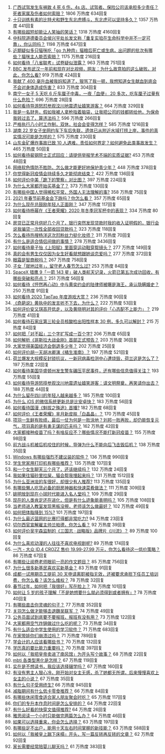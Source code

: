 1. [广西试驾发生车祸致 4 死 6 伤，4s 店、试驾者、保险公司该承担多少责任？死者家属及伤者如何索赔？](https://www.zhihu.com/question/440955191) 1806 万热度 634回复
1. [十只训练有素的比特犬和野生东北虎搏斗，东北虎可以坚持多久？](https://www.zhihu.com/question/440430411) 1357 万热度 441回复
1. [有哪些超短却能让人笑抽的笑话？](https://www.zhihu.com/question/40173466) 1318 万热度 4160回复
1. [中科院道德委员会侯兴宇处长发文称「重复实验在生命科学中并不一定可靠」，你认同吗？](https://www.zhihu.com/question/441079956) 1198 万热度 647回复
1. [近期疑似多只猫咪吃「go 九种肉」猫粮后死亡或生病，出问题的批次有哪些？猫咪主人能否索赔？](https://www.zhihu.com/question/380058906) 1175 万热度 216回复
1. [如何看待「八省联考」试卷疑似泄露？](https://www.zhihu.com/question/440837838) 963 万热度 751回复
1. [BBC 发布武汉一年前和现在对比视频，网友：为什么故意拍的这么破败。对此，你怎么看?](https://www.zhihu.com/question/440241502) 919 万热度 424回复
1. [我献了 400 毫升血被我妈知道了，狠骂了我一顿，我想知道女生献血到底会不会对身体造成伤害？](https://www.zhihu.com/question/433360504) 833 万热度 304回复
1. [南宁一女子 5 天吃 6 斤车厘子中毒，一夜「血便」 20 多次，吃车厘子过量有什么危险？](https://www.zhihu.com/question/441061857) 696 万热度 28回复
1. [如何看待导游怒怼参观汶川地震遗址嬉笑游客？](https://www.zhihu.com/question/441061921) 664 万热度 329回复
1. [我是一名财务，假如我被人拿枪指着脑袋，让我把公司的钱都转给他，为保命我转过去了，算违法吗？](https://www.zhihu.com/question/440627820) 596 万热度 266回复
1. [严格执行八小时工作制，双休，社会会变得怎样？](https://www.zhihu.com/question/401128014) 585 万热度 1216回复
1. [湖南 22 岁女子坐网约车下车后失联，遗体已从附近水域打捞上岸，事件的真实情况可能是怎样的？](https://www.zhihu.com/question/441051026) 575 万热度 230回复
1. [山东金矿爆炸事故已致 10 人遇难，责任如何界定？如何避免此类事故发生？](https://www.zhihu.com/question/441130462) 465 万热度 50回复
1. [如何看待裴钢院士正式回应：请提供举报学术不端的实质证据?](https://www.zhihu.com/question/441180206) 453 万热度 48回复
1. [网络软色情防不胜防，怎么做才能更好地保护青少年？](https://www.zhihu.com/question/440682621) 448 万热度 378回复
1. [你觉得新冠疫情会持续多久才能彻底结束？](https://www.zhihu.com/question/435771594) 422 万热度 136回复
1. [如何评价中美「跪下的警察」对比图？](https://www.zhihu.com/question/441025450) 397 万热度 224回复
1. [为什么大家都开始买基金了？](https://www.zhihu.com/question/440302773) 373 万热度 130回复
1. [有哪些中国人觉得稀松平常，外国人无法理解的事?](https://www.zhihu.com/question/435879884) 358 万热度 75回复
1. [2021 年春节前基金会下跌吗？你怎么看？](https://www.zhihu.com/question/440226647) 357 万热度 65回复
1. [为什么现在总鼓励年轻人正面刚？](https://www.zhihu.com/question/440608876) 347 万热度 117回复
1. [如何看待杨幂在《王者荣耀》2020 年冬季冠军杯中的表现？](https://www.zhihu.com/question/441015671) 334 万热度 80回复
1. [房贷已正常月供好几个月了，银行突然发现贷款时我的收入证明假的，银行会说我骗贷一次性全部收回贷款吗？](https://www.zhihu.com/question/439954077) 323 万热度 118回复
1. [怎么看待热搜杨洋这次怼粉丝力挺化妆师？](https://www.zhihu.com/question/441140743) 311 万热度 70回复
1. [有什么是适合情侣间做的事情？](https://www.zhihu.com/question/23415480) 278 万热度 3436回复
1. [如何看待章子怡《上阳赋》里面穿运动鞋穿帮镜头？](https://www.zhihu.com/question/440278109) 277 万热度 149回复
1. [真的会有男生仅仅因为女生好看就想跟她谈恋爱吗？](https://www.zhihu.com/question/433954266) 277 万热度 372回复
1. [眼霜是智商税吗？](https://www.zhihu.com/question/66532432) 267 万热度 758回复
1. [子女「就地过年」，留守老人春节怎么过?](https://www.zhihu.com/question/440331426) 253 万热度 84回复
1. [SpaceX 猎鹰 9「一箭 143 星」破人类航天记录，火箭已第五次成功回收，有哪些突破和亮点？](https://www.zhihu.com/question/441030340) 251 万热度 56回复
1. [如何看待《怦然再心动》中与黄奕约会的陆律师被曝是海王，承认隐瞒婚史？](https://www.zhihu.com/question/441067373) 250 万热度 91回复
1. [如何看待 2020 TapTap 年度游戏大赏？](https://www.zhihu.com/question/440609958) 236 万热度 90回复
1. [《奇葩说》黄执中的发言听不下去，为什么？](https://www.zhihu.com/question/438585272) 222 万热度 53回复
1. [如何评价安又琪高开低走，以及黄晓明对其的评价「心态配不上能力」？](https://www.zhihu.com/question/440643755) 219 万热度 41回复
1. [如何看待石家庄第三轮全员核酸检出阳性样本 30 例，多久可以解封？](https://www.zhihu.com/question/440730211) 215 万热度 84回复
1. [如何把「对不起」三个字扩写成一百个字?](https://www.zhihu.com/question/429428461) 206 万热度 65回复
1. [如何解析《哥斯拉大战金刚》首部正式预告？](https://www.zhihu.com/question/441039069) 203 万热度 36回复
1. [大家觉得美国经济会倒退多少年？](https://www.zhihu.com/question/438772689) 202 万热度 25回复
1. [如何评价胡一天胡冰卿演《橘生淮南》？](https://www.zhihu.com/question/304306329) 197 万热度 521回复
1. [荷兰爆发大规模反封锁抗议，一新冠病毒检测中心遭烧毁，荷兰这是怎么了？](https://www.zhihu.com/question/441067774) 197 万热度 22回复
1. [如何看待美国华盛顿州发生警车碾压平民事件，还有哪些信息值得关注？](https://www.zhihu.com/question/441065641) 193 万热度 55回复
1. [如何看待导游怒㨃参观汶川地震遗址嬉笑游客：请文明祭奠，再笑请你出去？](https://www.zhihu.com/question/441062228) 188 万热度 44回复
1. [为什么留在四川的年轻人越来越多？](https://www.zhihu.com/question/440642378) 185 万热度 100回复
1. [为什么 iOS 的微信系统更新总是比安卓快？](https://www.zhihu.com/question/440603875) 183 万热度 56回复
1. [如何看待国漫《魁拔之殊途》首播?](https://www.zhihu.com/question/439768034) 182 万热度 68回复
1. [如何评价《王者荣耀》芈月新皮肤「白晶晶」？](https://www.zhihu.com/question/441100027) 170 万热度 45回复
1. [项羽一生鲜有败绩，最后一仗为何是一败涂地？刘邦一败再败，却仍能恢复元气，项羽真的是有勇无谋的匹夫吗？](https://www.zhihu.com/question/438299652) 162 万热度 42回复
1. [大家都接种疫苗了吗？有啥反应不？哪些情况不能打新冠疫苗？](https://www.zhihu.com/question/439302354) 155 万热度 98回复
1. [前方战斗机被后机咬住的时候，导弹为什么不能向后飞击毁后机？](https://www.zhihu.com/question/440057766) 138 万热度 35回复
1. [Windows 有哪些强烈不建议装的软件？](https://www.zhihu.com/question/392313958) 136 万热度 990回复
1. [学生党家用打印机有哪些推荐？](https://www.zhihu.com/question/265997721) 135 万热度 107回复
1. [和一个女生聊天三个月了，还该继续吗？](https://www.zhihu.com/question/439898581) 132 万热度 24回复
1. [我如果往猫砂里拉屎，猫会帮我埋起来吗？](https://www.zhihu.com/question/26766288) 131 万热度 1512回复
1. [为什么亚洲龙的车很好，却很少有人推荐?](https://www.zhihu.com/question/428132982) 113 万热度 135回复
1. [有哪些懒人吃货必备的厨房神器和快速菜肴做法？](https://www.zhihu.com/question/41442148) 111 万热度 309回复
1. [姚明放到现在小球时代能进入名人堂吗？](https://www.zhihu.com/question/440892240) 109 万热度 29回复
1. [现在的人类肯定还在进化，但是有什么迹象能表明吗？](https://www.zhihu.com/question/440336198) 105 万热度 108回复
1. [当老师进入教室发现黑板没擦，老师该怎么做最好？](https://www.zhihu.com/question/439153083) 102 万热度 49回复
1. [如何把体脂降到 15%?](https://www.zhihu.com/question/361928955) 101 万热度 197回复
1. [为什么最近篮网的比赛打得都非常吃力?](https://www.zhihu.com/question/440944263) 94 万热度 23回复
1. [切尔西官宣解雇主帅兰帕德，你怎么看？](https://www.zhihu.com/question/441138394) 92 万热度 39回复
1. [如何评价吴宇森监制的《三国志 · 战略版》品牌片《川流》？](https://www.zhihu.com/question/439470277) 89 万热度 100回复
1. [为什么喜欢动漫的人往往不喜欢电视剧呢?](https://www.zhihu.com/question/439746443) 89 万热度 174回复
1. [一汽 - 大众 ID.4 CROZZ 售价 19.99-27.99 万元，你怎么看待这一低价策略？](https://www.zhihu.com/question/440178206) 86 万热度 67回复
1. [有哪些让阅卷老师眼前一亮的作文题目？](https://www.zhihu.com/question/55469482) 85 万热度 756回复
1. [为什么很多新基民喜欢买新基金？](https://www.zhihu.com/question/440775780) 83 万热度 91回复
1. [成都一试用期员工提前 30 天申请离职被指无效，还被要求承担下任员工培训费，你怎么看？该怎么维权？](https://www.zhihu.com/question/441091163) 78 万热度 32回复
1. [春节过年，如何把「我很好」写在脸上？](https://www.zhihu.com/question/440698859) 78 万热度 101回复
1. [如何让 5 岁的孩子理解「不是她想要什么就必须得到或者拥有」?](https://www.zhihu.com/question/440219401) 78 万热度 40回复
1. [有哪些直击你灵魂的句子？](https://www.zhihu.com/question/370580119) 77 万热度 352回复
1. [关羽怎么做才能够击退魏吴联军 ？](https://www.zhihu.com/question/436845089) 74 万热度 49回复
1. [公务员面试到底要不要报班，报班有没有用？](https://www.zhihu.com/question/274300566) 73 万热度 122回复
1. [大家都用空气炸锅做过什么吃的呢？](https://www.zhihu.com/question/286863774) 73 万热度 34回复
1. [有什么适合中学生使用的学习软件？](https://www.zhihu.com/question/29978072) 71 万热度 683回复
1. [在家带娃你们崩溃过吗？](https://www.zhihu.com/question/379417032) 71 万热度 789回复
1. [学会计的人应该看哪些书？](https://www.zhihu.com/question/41907188) 70 万热度 132回复
1. [学历真的要比能力重要吗？](https://www.zhihu.com/question/439822274) 70 万热度 397回复
1. [如何以「我把皇帝卖进了南风馆」为开头写个故事？](https://www.zhihu.com/question/439186570) 68 万热度 22回复
1. [mbti 各类型黑化是怎样？](https://www.zhihu.com/question/345356566) 67 万热度 119回复
1. [实在是不想读书，我应该选择辍学吗？](https://www.zhihu.com/question/440722610) 67 万热度 160回复
1. [有没有男主人狠心冷，刚开始对女主无感，杀了她都无所谓，后来慢慢喜欢上女主的小说？](https://www.zhihu.com/question/439091908) 67 万热度 35回复
1. [有什么句子受用终生?](https://www.zhihu.com/question/378654530) 66 万热度 945回复
1. [减脂期间有什么低卡零食推荐？](https://www.zhihu.com/question/25566599) 66 万热度 84回复
1. [有哪些休闲零食适合家人朋友聚会时吃？](https://www.zhihu.com/question/440170094) 65 万热度 117回复
1. [你们的专升本作息时间是怎么安排的？](https://www.zhihu.com/question/431415815) 64 万热度 22回复
1. [有什么好看的快穿文值得推荐?](https://www.zhihu.com/question/385365674) 64 万热度 26回复
1. [雅思阅读一个小时只能做完两篇怎么办？](https://www.zhihu.com/question/414482774) 64 万热度 46回复
1. [如果可以选择重来，你会怎么选择？](https://www.zhihu.com/question/440005780) 63 万热度 197回复
1. [有哪些足不出户，能用十天左右时间掌握的新技能？](https://www.zhihu.com/question/369762095) 63 万热度 588回复
1. [如何以「我被皇上踹下床榻」开头，写一篇反转再反转的文章？](https://www.zhihu.com/question/435546507) 62 万热度 92回复
1. [家长需要经常陪婴儿聊天吗？](https://www.zhihu.com/question/396990291) 61 万热度 383回复